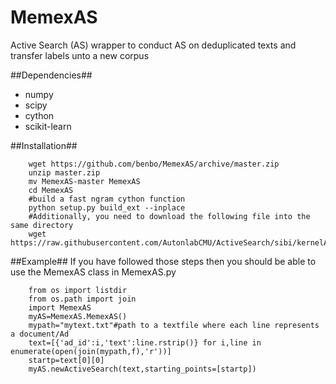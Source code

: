 # MemexAS
Active Search (AS) wrapper to conduct AS on deduplicated texts and transfer labels unto a new corpus

##Dependencies##
- numpy
- scipy 
- cython
- scikit-learn

##Installation##

        wget https://github.com/benbo/MemexAS/archive/master.zip  
        unzip master.zip  
        mv MemexAS-master MemexAS  
        cd MemexAS  
        #build a fast ngram cython function  
        python setup.py build_ext --inplace  
        #Additionally, you need to download the following file into the same directory 
        wget https://raw.githubusercontent.com/AutonlabCMU/ActiveSearch/sibi/kernelAS/python/activeSearchInterface.py

##Example##
If you have followed those steps then you should be able to use the MemexAS class in MemexAS.py

        from os import listdir  
        from os.path import join  
        import MemexAS  
        myAS=MemexAS.MemexAS()  
        mypath="mytext.txt"#path to a textfile where each line represents a document/Ad  
        text=[{'ad_id':i,'text':line.rstrip()} for i,line in enumerate(open(join(mypath,f),'r'))]
        startp=text[0][0]
        myAS.newActiveSearch(text,starting_points=[startp])  


